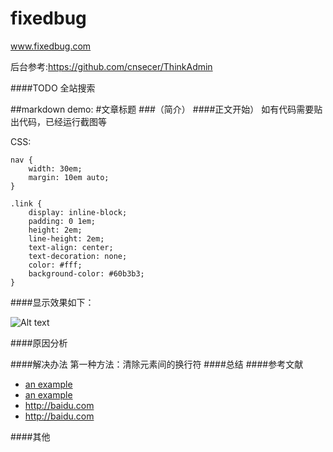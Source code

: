 # fixedbug
www.fixedbug.com

后台参考:https://github.com/cnsecer/ThinkAdmin

####TODO 全站搜索



##markdown demo:
#文章标题
###（简介）
####正文开始） 如有代码需要贴出代码，已经运行截图等
 
  CSS:

	nav {
        width: 30em;
        margin: 10em auto;
    }
    
    .link {
        display: inline-block;
        padding: 0 1em;
        height: 2em;
        line-height: 2em;
        text-align: center;
        text-decoration: none;
        color: #fff;
        background-color: #60b3b3;
    }

####显示效果如下：

![Alt text](http://127.0.0.1/Uploads/20161118/582eb41c9f513.png "Optional title")

####原因分析

####解决办法
第一种方法：清除元素间的换行符
####总结
####参考文献

* [an example](http://baidu.com/ 'title')
* [an example](http://baidu.com/ 'title')
* <http://baidu.com>
* <http://baidu.com>

####其他
